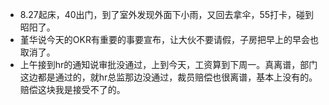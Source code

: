 + 8.27起床，40出门，到了室外发现外面下小雨，又回去拿伞，55打卡，碰到昭阳了。
+ 堇华说今天的OKR有重要的事要宣布，让大伙不要请假，子房把早上的早会也取消了。
+ 上午接到hr的通知说审批没通过，上到今天，工资算到下周一。真离谱，部门这边都是通过的，就hr总监那边没通过，裁员赔偿也很离谱，基本上没有的。赔偿这块我是接受不了的。